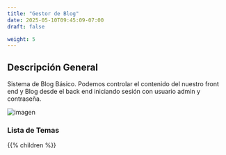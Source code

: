 ```yaml
---
title: "Gestor de Blog"
date: 2025-05-10T09:45:09-07:00
draft: false

weight: 5
---
```



## Descripción General
Sistema de Blog Básico. Podemos controlar el contenido del nuestro front end y Blog desde el back end iniciando sesión con usuario admin y contraseña.


![imagen](/proyectos/blog/blog_opt.png)

### Lista de Temas
{{% children  %}}
